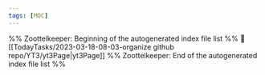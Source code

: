 ```yaml
---
tags: [MOC]
---
```




%% Zoottelkeeper: Beginning of the autogenerated index file list  %%
📄 [[TodayTasks/2023-03-18-08-03-organize github repo/YT3/yt3Page|yt3Page]]
%% Zoottelkeeper: End of the autogenerated index file list  %%


